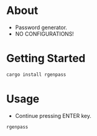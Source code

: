 # About

* Password generator.
* NO CONFIGURATIONS!

# Getting Started

```bash
cargo install rgenpass
```

# Usage

* Continue pressing ENTER key.

```
rgenpass
```
